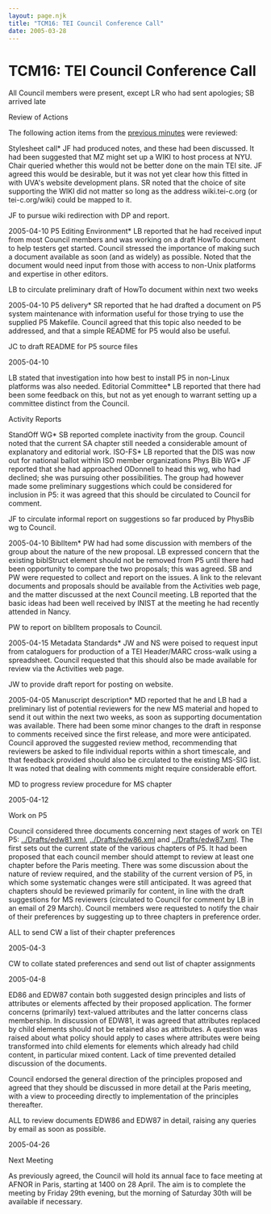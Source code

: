 ```yaml
---
layout: page.njk
title: "TCM16: TEI Council Conference Call"
date: 2005-03-28
---
```

# TCM16: TEI Council Conference Call





All Council members were present, except LR who had sent
 apologies; SB arrived late





Review of Actions
 
 The following action items from the [previous minutes](/Activities/Council/Meetings/tcm15.xml) were reviewed:
 


Stylesheet call* JF had produced notes,
 and these had been discussed. It had been suggested that MZ
 might set up a WIKI to host process at NYU. Chair queried
 whether this would not be better done on the main TEI site. JF
 agreed this would be desirable, but it was not yet clear
 how this fitted in with UVA's website development plans. SR
 noted that the choice of site supporting the WIKI did not
 matter so long as the address wiki.tei\-c.org (or
 tei\-c.org/wiki) could be mapped to it. 
 
 JF
 to pursue wiki redirection with DP and report.
 
 2005\-04\-10
P5 Editing Environment* LB reported that
 he had received input from most Council members and was
 working on a draft HowTo document to help testers get
 started. Council stressed the importance of making such a
 document available as soon (and as widely) as
 possible. Noted that the document would need input from
 those with access to non\-Unix platforms and expertise in
 other editors.
 
 LB
 to circulate preliminary draft of HowTo document within
 next two weeks
 
 2005\-04\-10
P5 delivery* SR reported that he had
 drafted a document on P5 system maintenance with
 information useful for those trying to use the supplied P5
 Makefile. Council agreed that this topic also needed to be
 addressed, and that a simple README for P5 would also be
 useful. 
 
 JC
 to draft README for P5 source files
 
 2005\-04\-10

 LB stated that investigation into how best to install P5 in
 non\-Linux platforms was also needed.
Editorial Committee* LB reported that there had
 been some feedback on this, but not as yet enough to warrant setting
 up a committee distinct from the Council.




 Activity Reports
 
 StandOff WG* SB reported complete inactivity from
 the group. Council noted that the current SA chapter still needed
 a considerable amount of explanatory and editorial work.
ISO\-FS* LB reported that the DIS was now out for
 national ballot within ISO member organizations
Phys Bib WG* JF reported that she had approached
 ODonnell to head this wg, who had declined; she was pursuing other
 possibilities. The group had however made some preliminary suggestions which
 could be considered for inclusion in P5: it was agreed that this
 should be circulated to Council for comment.
 
 JF
 to circulate informal report on suggestions so far
 produced by PhysBib wg to Council.
 
 2005\-04\-10
BiblItem* PW had had some discussion with members
 of the group about the nature of the new proposal. LB expressed
 concern that the existing 
 biblStruct element should not be
 removed from P5 until there had been opportunity to compare the two
 proposals; this was agreed. SB and PW were requested to collect
 and report on the issues. A link to the relevant documents and
 proposals should be available from the Activities web page, and the
 matter discussed at the next Council meeting. LB reported that the
 basic ideas had been well received by INIST at the meeting he had
 recently attended in Nancy.
 
 PW
 to report on biblItem proposals to Council.
 
 2005\-04\-15
Metadata Standards* JW and NS were poised to request input from cataloguers for
 production of a TEI Header/MARC
 cross\-walk using a spreadsheet. Council requested that this should also be made available
 for
 review via the Activities web page.
 
 JW
 to provide draft report for posting on website.
 
 2005\-04\-05
Manuscript description* MD reported that he and LB had a preliminary list of potential
 reviewers for the new MS material and hoped to send it out within the
 next two weeks, as soon as supporting documentation was
 available. There had been some minor changes to the draft in response
 to comments received since the first release, and more were
 anticipated. Council approved the suggested review method,
 recommending that reviewers be asked to file individual reports within
 a short timescale, and that feedback provided should also be circulated to the
 existing MS\-SIG list. It was noted that dealing with comments might
 require considerable effort.
 
 MD
 to progress review procedure for MS chapter
 
 2005\-04\-12




 Work on P5
 
 Council considered three documents concerning next stages
 of work on TEI P5: [../Drafts/edw81\.xml](../Drafts/edw81.xml), [../Drafts/edw86\.xml](../Drafts/edw86.xml) and [../Drafts/edw87\.xml](../Drafts/edw87.xml). The first sets out the current
 state of the various chapters of P5\. It had been proposed that each council
 member should attempt to review at least one chapter before the
 Paris meeting. There was some discussion about the nature of
 review required, and the stability of the current version of P5,
 in which some systematic changes were still anticipated. It was
 agreed that chapters should be reviewed primarily for content,
 in line with the draft suggestions for MS reviewers (circulated
 to Council for comment by LB in an email of 29 March). Council
 members were requested to notify the chair of their preferences
 by suggesting up to three chapters in preference order. 
 
 ALL
 to send CW a list of their chapter preferences
 
 2005\-04\-3

CW
 to collate stated preferences and send out list of chapter
 assignments
 
 2005\-04\-8




ED86 and EDW87 contain both suggested design principles and
 lists of attributes or elements affected by their proposed
 application. The former concerns (primarily) text\-valued attributes
 and the latter concerns class membership. In discussion of EDW81, it
 was agreed that attributes replaced by child elements should not be
 retained also as attributes. A question was raised about what policy
 should apply to cases where attributes were being transformed into
 child elements for elements which already had child content, in
 particular mixed content. Lack of time prevented detailed discussion
 of the documents. 


 Council endorsed the
 general direction of the principles proposed and agreed that they
 should be discussed in more detail at the Paris meeting, with a view
 to proceeding directly to implementation of the principles thereafter.
 
 ALL
 to review documents EDW86 and EDW87 in detail, raising
 any queries by email as soon as possible.
 
 2005\-04\-26






 Next Meeting
 
 As previously agreed, the Council will hold its annual face to face
 meeting at AFNOR in Paris, starting at 1400 on 28 April. The
 aim is to complete the meeting by Friday 29th evening, but the
 morning of Saturday 30th will be available if necessary. 




